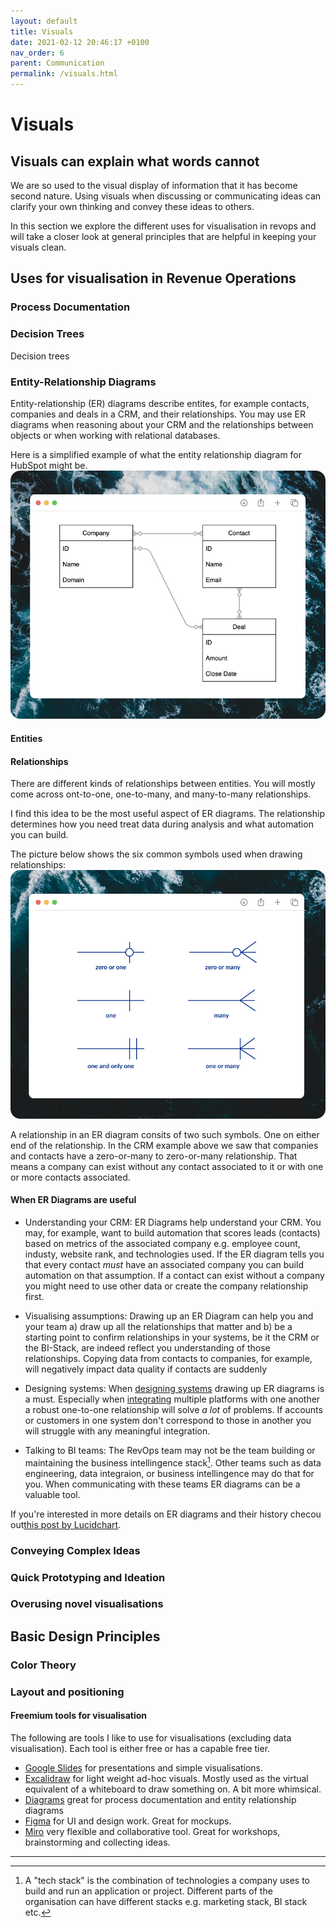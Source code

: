 ```yaml
---
layout: default
title: Visuals
date: 2021-02-12 20:46:17 +0100
nav_order: 6
parent: Communication
permalink: /visuals.html
---
```


# Visuals

## Visuals can explain what words cannot
We are so used to the visual display of information that it has become second nature. Using visuals when discussing or communicating ideas can clarify your own thinking and convey these ideas to others. 

In this section we explore the different uses for visualisation in revops and will take a closer look at general principles that are helpful in keeping your visuals clean. 

## Uses for visualisation in Revenue Operations

### Process Documentation



### Decision Trees
Decision trees 

### Entity-Relationship Diagrams
Entity-relationship (ER) diagrams describe entites, for example contacts, companies and deals in a CRM, and their relationships.
You may use ER diagrams when reasoning about your CRM and the relationships between objects or when working with relational databases. 

Here is a simplified example of what the entity relationship diagram for HubSpot might be.
![example ER diagram](/assets/img/erd.png)

#### Entities

#### Relationships
There are different kinds of relationships between entities. You will mostly come across ont-to-one, one-to-many, and many-to-many relationships. 

I find this idea to be the most useful aspect of ER diagrams. The relationship determines how you need treat data during analysis and what automation you can build. 

The picture below shows the six common symbols used when drawing relationships: 
![entity relationships](/assets/img/ers.png)

A relationship in an ER diagram consits of two such symbols. One on either end of the relationship. In the CRM example above we saw that companies and contacts have a zero-or-many to zero-or-many relationship. That means a company can exist without any contact associated to it or with one or more contacts associated. 

#### When ER Diagrams are useful
- Understanding your CRM: ER Diagrams help understand your CRM. You may, for example, want to build automation that scores leads (contacts) based on metrics of the associated company e.g. employee count, industy, website rank, and technologies used. If the ER diagram tells you that every contact *must* have an associated company you can build automation on that assumption. If a contact can exist without a company you might need to use other data or create the company relationship first. 

- Visualising assumptions: Drawing up an ER Diagram can help you and your team a) draw up all the relationships that matter and b) be a starting point to confirm relationships in your systems, be it the CRM or the BI-Stack, are indeed reflect you understanding of those relationships. Copying data from contacts to companies, for example, will negatively impact data quality if contacts are suddenly 

- Designing systems: When [designing systems](https://revopsguide.net/design.html) drawing up ER diagrams is a must. Especially when [integrating](https://revopsguide.net/integrations.html) multiple platforms with one another a robust one-to-one relationship will solve *a lot* of problems. If accounts or customers in one system don't correspond to those in another you will struggle with any meaningful integration. 

- Talking to BI teams: The RevOps team may not be the team building or maintaining the business intellingence stack[^2]. Other teams such as data engineering, data integraion, or business intellingence may do that for you. 
When communicating with these teams ER diagrams can be a valuable tool.

If you're interested in more details on ER diagrams and their history checou out[this post by Lucidchart](https://www.lucidchart.com/pages/er-diagrams). 

### Conveying Complex Ideas
### Quick Prototyping and Ideation

### Overusing novel visualisations


## Basic Design Principles
### Color Theory


### Layout and positioning



#### Freemium tools for visualisation
The following are tools I like to use for visualisations (excluding data visualisation).
Each tool is either free or has a capable free tier.
- [Google Slides](https://docs.google.com/presentation) for presentations and simple visualisations.
- [Excalidraw](https://excalidraw.com/) for light weight ad-hoc visuals. Mostly used as the virtual equivalent of a whiteboard to draw something on. A bit more whimsical.
- [Diagrams](https://www.diagrams.net/) great for process documentation and entity relationship diagrams
- [Figma](https://www.figma.com/) for UI and design work. Great for mockups.
- [Miro](https://miro.com/) very flexible and collaborative tool. Great for workshops, brainstorming and collecting ideas.

---
[^1]: There is compelling evidence that learning styles such as being a "visual learner" do not exist. As this (and other studies) show: [Learning Styles: Concepts and Evidence Harold Pashler, Mark McDaniel, Doug Rohrer, and Robert Bjork](https://www.trans-pareo.com/uploads/4/5/3/5/4535377/learningstylesstudy.pdf).

[^2]: A "tech stack" is the combination of technologies a company uses to build and run an application or project. Different parts of the organisation can have different stacks e.g. marketing stack, BI stack etc. 